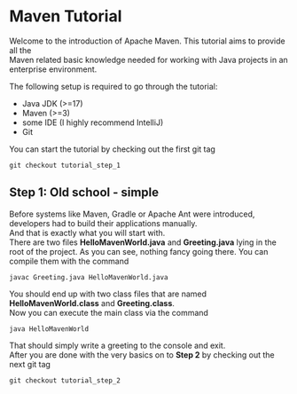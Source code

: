 # Maven Tutorial  
Welcome to the introduction of Apache Maven. This tutorial aims to provide all the  
Maven related basic knowledge needed for working with Java projects in an enterprise environment.  

The following setup is required to go through the tutorial:  
- Java JDK (>=17)
- Maven (>=3)
- some IDE (I highly recommend IntelliJ)
- Git
  
You can start the tutorial by checking out the first git tag
```shell
git checkout tutorial_step_1
```
  
## Step 1: Old school - simple  
Before systems like Maven, Gradle or Apache Ant were introduced,  
developers had to build their applications manually.  
And that is exactly what you will start with.  
There are two files **HelloMavenWorld.java** and **Greeting.java** lying in the root of the project.
As you can see, nothing fancy going there.
You can compile them with the command  
```shell
javac Greeting.java HelloMavenWorld.java
```
You should end up with two class files that are named **HelloMavenWorld.class** and **Greeting.class**.  
Now you can execute the main class via the command  
```shell
java HelloMavenWorld
```
That should simply write a greeting to the console and exit.   
After you are done with the very basics on to **Step 2** by checking out the next git tag  
```shell
git checkout tutorial_step_2
```